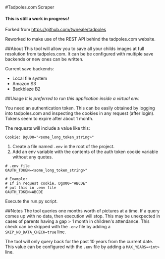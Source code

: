 #Tadpoles.com Scraper

#### **This is still a work in progress!**

Forked from https://github.com/twneale/tadpoles

Reworked to make use of the REST API behind the tadpoles.com website. 

##About
This tool will allow you to save all your childs images at full resolution from tadpoles.com.  It can be be configured with multiple save backends or new ones can be written.

Current save backends:
* Local file system
* Amazon S3
* Backblaze B2

##Usage
_It is preferred to run this application inside a virtual env._

You need an authentication token. This can be easily obtained by logging into tadpoles.com and inspecting the cookies in any request (after login). Tokens seem to expire after about 1 month.

The requests will include a value like this:
```
Cookie: DgU00="<some_long_token_string>"
```

1. Create a file named `.env` in the root of the project.
2. Add an env variable with the contents of the auth token cookie variable without any quotes.
```
# .env file
OAUTH_TOKEN=<some_long_token_string>"

# Example:
# If in request cookie, DgU00="ABCDE"
# put this in .env file
OAUTH_TOKEN=ABCDE
```
Execute the run.py script.

##Notes
The tool queries one months worth of pictures at a time. If a query comes up with no data, then execution will stop. This may be unexpected in cases of parents having a gap > 1 month in children's attendance. This check can be skipped with the `.env` file by adding a `SKIP_NO_DATA_CHECK=true` line.

The tool will only query back for the past 10 years from the current date. This value can be configured with the `.env` file by adding a `MAX_YEARS=<int>` line.